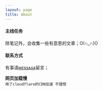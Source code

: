 ```yaml
---
layout: page
title: About
---
```

#### 主线任务
除笔记外，会收集一些有意思的文章；O(∩_∩)O

#### 联系方式
有事请[ᴍᴇssᴀɢᴀ](/message)留言；

**网页加载慢**  
`用了cloudflare的CDN加速 不理想`


